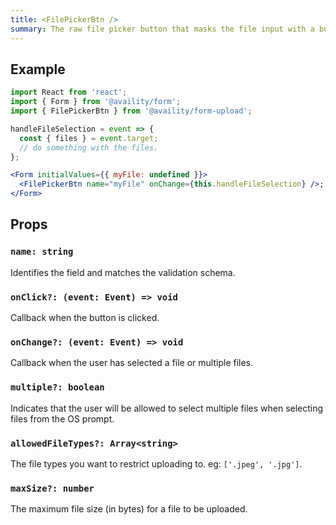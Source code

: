 ```yaml
---
title: <FilePickerBtn />
summary: The raw file picker button that masks the file input with a button.
---
```


## Example

```jsx
import React from 'react';
import { Form } from '@availity/form';
import { FilePickerBtn } from '@availity/form-upload';

handleFileSelection = event => {
  const { files } = event.target;
  // do something with the files.
};

<Form initialValues={{ myFile: undefined }}>
  <FilePickerBtn name="myFile" onChange={this.handleFileSelection} />;
</Form>
```

## Props

### `name: string`

Identifies the field and matches the validation schema.

### `onClick?: (event: Event) => void`

Callback when the button is clicked.

### `onChange?: (event: Event) => void`

Callback when the user has selected a file or multiple files.

### `multiple?: boolean`

Indicates that the user will be allowed to select multiple files when selecting files from the OS prompt.

### `allowedFileTypes?: Array<string>`

The file types you want to restrict uploading to. eg: `['.jpeg', '.jpg']`.

### `maxSize?: number`

The maximum file size (in bytes) for a file to be uploaded.
